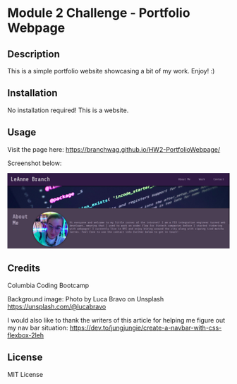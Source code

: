 # Module 2 Challenge - Portfolio Webpage

## Description

This is a simple portfolio website showcasing a bit of my work. Enjoy! :) 

## Installation

No installation required! This is a website. 

## Usage

Visit the page here: https://branchwag.github.io/HW2-PortfolioWebpage/

Screenshot below:

![alt text](assets/images/projectscreenshot.png)

## Credits

Columbia Coding Bootcamp

Background image:
Photo by Luca Bravo on Unsplash
https://unsplash.com/@lucabravo

I would also like to thank the writers of this article for helping me figure out my nav bar situation:
https://dev.to/jungjungie/create-a-navbar-with-css-flexbox-2leh


## License

MIT License
